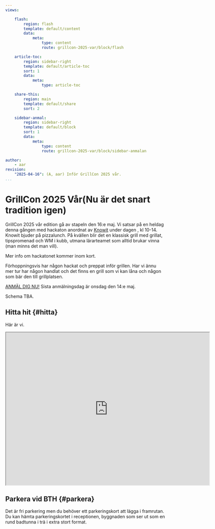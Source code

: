 ```yaml
---
views:

    flash:
        region: flash
        template: default/content
        data:
            meta:
                type: content
                route: grillcon-2025-var/block/flash

    article-toc:
        region: sidebar-right
        template: default/article-toc
        sort: 1
        data:
            meta:
                type: article-toc

    share-this:
        region: main
        template: default/share
        sort: 2

    sidebar-anmal:
        region: sidebar-right
        template: default/block
        sort: 1
        data:
            meta:
                type: content
                route: grillcon-2025-var/block/sidebar-anmalan

author:
    - aar
revision:
    "2025-04-16": (A, aar) Inför GrillCon 2025 vår.
...
```

GrillCon 2025 Vår(Nu är det snart tradition igen)
===============================

GrillCon 2025 vår edition gå av stapeln den 16:e maj. Vi satsar på en heldag denna gången med hackaton anordnat av [Knowit](https://www.knowit.se/kontakt/karlskrona/) under dagen , kl 10-14. Knowit bjuder på pizzalunch. På kvällen blir det en klassisk grill med grillat, tipspromenad och WM i kubb, utmana lärarteamet som alltid brukar vinna (man minns det man vill).

Mer info om hackatonet kommer inom kort.

Förhoppningsvis har någon hackat och preppat inför grillen. Har vi ännu mer tur har någon handlat och det finns en grill som vi kan låna och någon som bär den till grillplatsen.

[ANMÄL DIG NU!](https://forms.gle/qo4BeY8muJgJ62dY8) Sista anmälningsdag är onsdag den 14:e maj.


Schema TBA.



<!-- Vi samlas 17:00 på Studentviken. -->


<!-- 
Så här kan det se ut när vi grillar, i vått och torrt. Mest vått 2018 när stormen Knud kom på besök.

[YOUTUBE src=aGgaR5ryyBM width=730 caption="GrillCon hösten 2018 då stormen knud kom och besökte oss."] -->

Hitta hit {#hitta}
--------------------------------

Här är vi.

<iframe src="https://www.google.com/maps/d/u/0/embed?mid=1UNmeJUpCMmbFy7dAFLzOwzwfFps" width="640" height="480"></iframe>



Parkera vid BTH {#parkera}
--------------------------------

Det är fri parkering men du behöver ett parkeringskort att lägga i framrutan. Du kan hämta parkeringskortet i receptionen, byggnaden som ser ut som en rund badtunna i trä i extra stort format.
